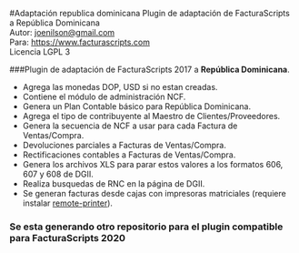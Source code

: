 #Adaptación republica dominicana
Plugin de adaptación de FacturaScripts a República Dominicana<br/>
Autor: joenilson@gmail.com<br/>
Para: https://www.facturascripts.com <br/>
Licencia LGPL 3 

###Plugin de adaptación de FacturaScripts 2017 a <b>República Dominicana</b>.
<ul>
<li>Agrega las monedas DOP, USD si no estan creadas.</li>
<li>Contiene el módulo de administración NCF.</li>
<li>Genera un Plan Contable básico para República Dominicana.</li>
<li>Agrega el tipo de contribuyente al Maestro de Clientes/Proveedores.</li>
<li>Genera la secuencia de NCF a usar para cada Factura de Ventas/Compra.</li>
<li>Devoluciones parciales a Facturas de Ventas/Compra.</li>
<li>Rectificaciones contables a Facturas de Ventas/Compra.</li>
<li>Genera los archivos XLS para parar estos valores a los formatos 606, 607 y 608 de DGII.</li>
<li>Realiza busquedas de RNC en la página de DGII.</li>
<li>Se generan facturas desde cajas con impresoras matriciales (requiere instalar <a href="https://www.facturascripts.com/descargar?remoteprinter=TRUE" _target="blank">remote-printer</a>).</li>
</ul>

### Se esta generando otro repositorio para el plugin compatible para FacturaScripts 2020